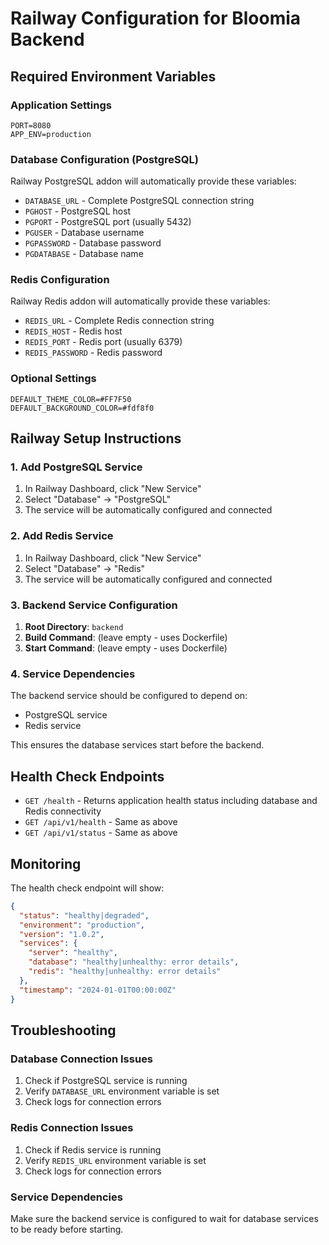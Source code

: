 # Railway Configuration for Bloomia Backend

## Required Environment Variables

### Application Settings
```
PORT=8080
APP_ENV=production
```

### Database Configuration (PostgreSQL)
Railway PostgreSQL addon will automatically provide these variables:
- `DATABASE_URL` - Complete PostgreSQL connection string
- `PGHOST` - PostgreSQL host
- `PGPORT` - PostgreSQL port (usually 5432)
- `PGUSER` - Database username
- `PGPASSWORD` - Database password
- `PGDATABASE` - Database name

### Redis Configuration
Railway Redis addon will automatically provide these variables:
- `REDIS_URL` - Complete Redis connection string
- `REDIS_HOST` - Redis host
- `REDIS_PORT` - Redis port (usually 6379)
- `REDIS_PASSWORD` - Redis password

### Optional Settings
```
DEFAULT_THEME_COLOR=#FF7F50
DEFAULT_BACKGROUND_COLOR=#fdf8f0
```

## Railway Setup Instructions

### 1. Add PostgreSQL Service
1. In Railway Dashboard, click "New Service"
2. Select "Database" → "PostgreSQL"
3. The service will be automatically configured and connected

### 2. Add Redis Service
1. In Railway Dashboard, click "New Service"
2. Select "Database" → "Redis"
3. The service will be automatically configured and connected

### 3. Backend Service Configuration
1. **Root Directory**: `backend`
2. **Build Command**: (leave empty - uses Dockerfile)
3. **Start Command**: (leave empty - uses Dockerfile)

### 4. Service Dependencies
The backend service should be configured to depend on:
- PostgreSQL service
- Redis service

This ensures the database services start before the backend.

## Health Check Endpoints

- `GET /health` - Returns application health status including database and Redis connectivity
- `GET /api/v1/health` - Same as above
- `GET /api/v1/status` - Same as above

## Monitoring

The health check endpoint will show:
```json
{
  "status": "healthy|degraded",
  "environment": "production",
  "version": "1.0.2",
  "services": {
    "server": "healthy",
    "database": "healthy|unhealthy: error details",
    "redis": "healthy|unhealthy: error details"
  },
  "timestamp": "2024-01-01T00:00:00Z"
}
```

## Troubleshooting

### Database Connection Issues
1. Check if PostgreSQL service is running
2. Verify `DATABASE_URL` environment variable is set
3. Check logs for connection errors

### Redis Connection Issues
1. Check if Redis service is running
2. Verify `REDIS_URL` environment variable is set
3. Check logs for connection errors

### Service Dependencies
Make sure the backend service is configured to wait for database services to be ready before starting.
